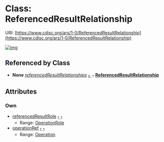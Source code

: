 
# Class: ReferencedResultRelationship




URI: [https://www.cdisc.org/ars/1-0/ReferencedResultRelationship](https://www.cdisc.org/ars/1-0/ReferencedResultRelationship)


[![img](https://yuml.me/diagram/nofunky;dir:TB/class/[Operation]<operationRef%201..1-%20[ReferencedResultRelationship&#124;referencedResultRole:OperationRole],[Operation]++-%20referencedResultRelationships%200..*>[ReferencedResultRelationship],[Operation])](https://yuml.me/diagram/nofunky;dir:TB/class/[Operation]<operationRef%201..1-%20[ReferencedResultRelationship&#124;referencedResultRole:OperationRole],[Operation]++-%20referencedResultRelationships%200..*>[ReferencedResultRelationship],[Operation])

## Referenced by Class

 *  **None** *[referencedResultRelationships](referencedResultRelationships.md)*  <sub>0..\*</sub>  **[ReferencedResultRelationship](ReferencedResultRelationship.md)**

## Attributes


### Own

 * [referencedResultRole](referencedResultRole.md)  <sub>1..1</sub>
     * Range: [OperationRole](OperationRole.md)
 * [operationRef](operationRef.md)  <sub>1..1</sub>
     * Range: [Operation](Operation.md)

